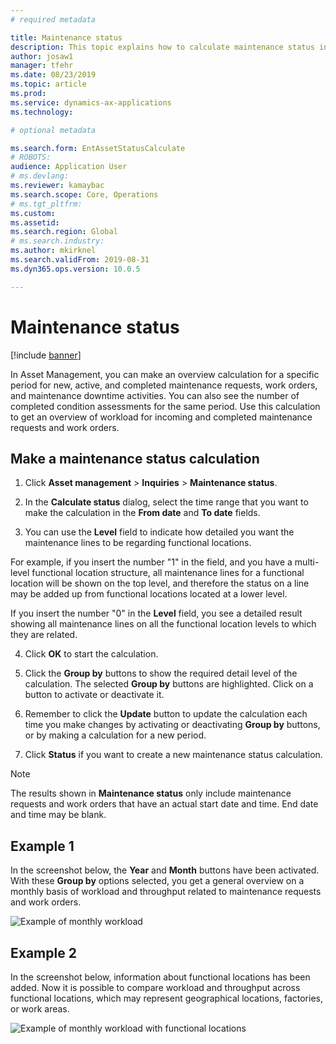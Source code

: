 ```yaml
---
# required metadata

title: Maintenance status
description: This topic explains how to calculate maintenance status in Asset Management.
author: josaw1
manager: tfehr
ms.date: 08/23/2019
ms.topic: article
ms.prod: 
ms.service: dynamics-ax-applications
ms.technology: 

# optional metadata

ms.search.form: EntAssetStatusCalculate 
# ROBOTS: 
audience: Application User
# ms.devlang: 
ms.reviewer: kamaybac
ms.search.scope: Core, Operations
# ms.tgt_pltfrm: 
ms.custom: 
ms.assetid: 
ms.search.region: Global
# ms.search.industry: 
ms.author: mkirknel
ms.search.validFrom: 2019-08-31
ms.dyn365.ops.version: 10.0.5

---
```


# Maintenance status

[!include [banner](../../includes/banner.md)]

 

In Asset Management, you can make an overview calculation for a specific period for new, active, and completed maintenance requests, work orders, and maintenance downtime activities. You can also see the number of completed condition assessments for the same period. Use this calculation to get an overview of workload for incoming and completed maintenance requests and work orders.

## Make a maintenance status calculation

1. Click **Asset management** > **Inquiries** > **Maintenance status**.

2. In the **Calculate status** dialog, select the time range that you want to make the calculation in the **From date** and **To date** fields.

3. You can use the **Level** field to indicate how detailed you want the maintenance lines to be regarding functional locations. 

  For example, if you insert the number "1" in the field, and you have a multi-level functional location structure, all maintenance lines for a functional location will be shown on the top level, and therefore the status on a line may be added up from functional locations located at a lower level. 
  
  If you insert the number "0" in the **Level** field, you see a detailed result showing all maintenance lines on all the functional location levels to which they are related.

4. Click **OK** to start the calculation.

5. Click the **Group by** buttons to show the required detail level of the calculation. The selected **Group by** buttons are highlighted. Click on a button to activate or deactivate it.

6. Remember to click the **Update** button to update the calculation each time you make changes by activating or deactivating **Group by** buttons, or by making a calculation for a new period.

7. Click **Status** if you want to create a new maintenance status calculation.

>[!NOTE]
>The results shown in **Maintenance status** only include maintenance requests and work orders that have an actual start date and time. End date and time may be blank.

## Example 1

In the screenshot below, the **Year** and **Month** buttons have been activated. With these **Group by** options selected, you get a general overview on a monthly basis of workload and throughput related to maintenance requests and work orders. 

![Example of monthly workload](media/13-controlling-and-reporting.png)

## Example 2

In the screenshot below, information about functional locations has been added. Now it is possible to compare workload and throughput across functional locations, which may represent geographical locations, factories, or work areas. 

![Example of monthly workload with functional locations](media/14-controlling-and-reporting.png)

